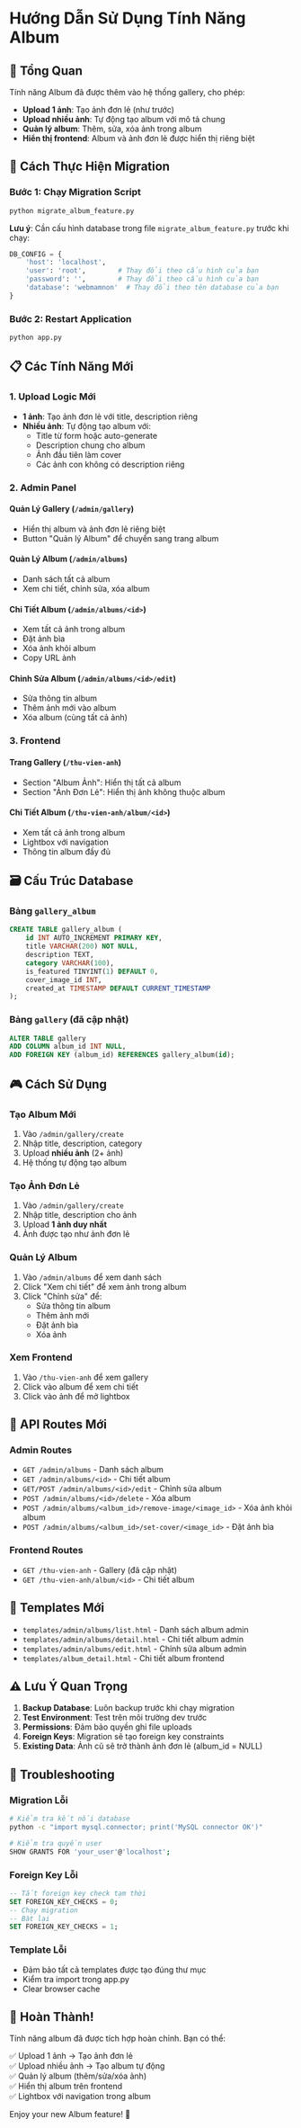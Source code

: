 # Hướng Dẫn Sử Dụng Tính Năng Album

## 🎯 Tổng Quan

Tính năng Album đã được thêm vào hệ thống gallery, cho phép:

- **Upload 1 ảnh**: Tạo ảnh đơn lẻ (như trước)
- **Upload nhiều ảnh**: Tự động tạo album với mô tả chung
- **Quản lý album**: Thêm, sửa, xóa ảnh trong album
- **Hiển thị frontend**: Album và ảnh đơn lẻ được hiển thị riêng biệt

## 🚀 Cách Thực Hiện Migration

### Bước 1: Chạy Migration Script

```bash
python migrate_album_feature.py
```

**Lưu ý**: Cần cấu hình database trong file `migrate_album_feature.py` trước khi chạy:

```python
DB_CONFIG = {
    'host': 'localhost',
    'user': 'root',        # Thay đổi theo cấu hình của bạn
    'password': '',        # Thay đổi theo cấu hình của bạn  
    'database': 'webmamnon'  # Thay đổi theo tên database của bạn
}
```

### Bước 2: Restart Application

```bash
python app.py
```

## 📋 Các Tính Năng Mới

### 1. Upload Logic Mới

- **1 ảnh**: Tạo ảnh đơn lẻ với title, description riêng
- **Nhiều ảnh**: Tự động tạo album với:
  - Title từ form hoặc auto-generate
  - Description chung cho album
  - Ảnh đầu tiên làm cover
  - Các ảnh con không có description riêng

### 2. Admin Panel

#### Quản Lý Gallery (`/admin/gallery`)
- Hiển thị album và ảnh đơn lẻ riêng biệt
- Button "Quản lý Album" để chuyển sang trang album

#### Quản Lý Album (`/admin/albums`)
- Danh sách tất cả album
- Xem chi tiết, chỉnh sửa, xóa album

#### Chi Tiết Album (`/admin/albums/<id>`)
- Xem tất cả ảnh trong album
- Đặt ảnh bìa
- Xóa ảnh khỏi album
- Copy URL ảnh

#### Chỉnh Sửa Album (`/admin/albums/<id>/edit`)
- Sửa thông tin album
- Thêm ảnh mới vào album
- Xóa album (cùng tất cả ảnh)

### 3. Frontend

#### Trang Gallery (`/thu-vien-anh`)
- Section "Album Ảnh": Hiển thị tất cả album
- Section "Ảnh Đơn Lẻ": Hiển thị ảnh không thuộc album

#### Chi Tiết Album (`/thu-vien-anh/album/<id>`)
- Xem tất cả ảnh trong album
- Lightbox với navigation
- Thông tin album đầy đủ

## 🗃️ Cấu Trúc Database

### Bảng `gallery_album`
```sql
CREATE TABLE gallery_album (
    id INT AUTO_INCREMENT PRIMARY KEY,
    title VARCHAR(200) NOT NULL,
    description TEXT,
    category VARCHAR(100),
    is_featured TINYINT(1) DEFAULT 0,
    cover_image_id INT,
    created_at TIMESTAMP DEFAULT CURRENT_TIMESTAMP
);
```

### Bảng `gallery` (đã cập nhật)
```sql
ALTER TABLE gallery 
ADD COLUMN album_id INT NULL,
ADD FOREIGN KEY (album_id) REFERENCES gallery_album(id);
```

## 🎮 Cách Sử Dụng

### Tạo Album Mới
1. Vào `/admin/gallery/create`
2. Nhập title, description, category
3. Upload **nhiều ảnh** (2+ ảnh)
4. Hệ thống tự động tạo album

### Tạo Ảnh Đơn Lẻ
1. Vào `/admin/gallery/create`
2. Nhập title, description cho ảnh
3. Upload **1 ảnh duy nhất**
4. Ảnh được tạo như ảnh đơn lẻ

### Quản Lý Album
1. Vào `/admin/albums` để xem danh sách
2. Click "Xem chi tiết" để xem ảnh trong album
3. Click "Chỉnh sửa" để:
   - Sửa thông tin album
   - Thêm ảnh mới
   - Đặt ảnh bìa
   - Xóa ảnh

### Xem Frontend
1. Vào `/thu-vien-anh` để xem gallery
2. Click vào album để xem chi tiết
3. Click vào ảnh để mở lightbox

## 🔧 API Routes Mới

### Admin Routes
- `GET /admin/albums` - Danh sách album
- `GET /admin/albums/<id>` - Chi tiết album  
- `GET/POST /admin/albums/<id>/edit` - Chỉnh sửa album
- `POST /admin/albums/<id>/delete` - Xóa album
- `POST /admin/albums/<album_id>/remove-image/<image_id>` - Xóa ảnh khỏi album
- `POST /admin/albums/<album_id>/set-cover/<image_id>` - Đặt ảnh bìa

### Frontend Routes
- `GET /thu-vien-anh` - Gallery (đã cập nhật)
- `GET /thu-vien-anh/album/<id>` - Chi tiết album

## 🎨 Templates Mới

- `templates/admin/albums/list.html` - Danh sách album admin
- `templates/admin/albums/detail.html` - Chi tiết album admin
- `templates/admin/albums/edit.html` - Chỉnh sửa album admin
- `templates/album_detail.html` - Chi tiết album frontend

## ⚠️ Lưu Ý Quan Trọng

1. **Backup Database**: Luôn backup trước khi chạy migration
2. **Test Environment**: Test trên môi trường dev trước
3. **Permissions**: Đảm bảo quyền ghi file uploads
4. **Foreign Keys**: Migration sẽ tạo foreign key constraints
5. **Existing Data**: Ảnh cũ sẽ trở thành ảnh đơn lẻ (album_id = NULL)

## 🐛 Troubleshooting

### Migration Lỗi
```bash
# Kiểm tra kết nối database
python -c "import mysql.connector; print('MySQL connector OK')"

# Kiểm tra quyền user
SHOW GRANTS FOR 'your_user'@'localhost';
```

### Foreign Key Lỗi
```sql
-- Tắt foreign key check tạm thời
SET FOREIGN_KEY_CHECKS = 0;
-- Chạy migration
-- Bật lại
SET FOREIGN_KEY_CHECKS = 1;
```

### Template Lỗi
- Đảm bảo tất cả templates được tạo đúng thư mục
- Kiểm tra import trong app.py
- Clear browser cache

## 🎉 Hoàn Thành!

Tính năng album đã được tích hợp hoàn chỉnh. Bạn có thể:

✅ Upload 1 ảnh → Tạo ảnh đơn lẻ  
✅ Upload nhiều ảnh → Tạo album tự động  
✅ Quản lý album (thêm/sửa/xóa ảnh)  
✅ Hiển thị album trên frontend  
✅ Lightbox với navigation trong album  

Enjoy your new Album feature! 🚀
